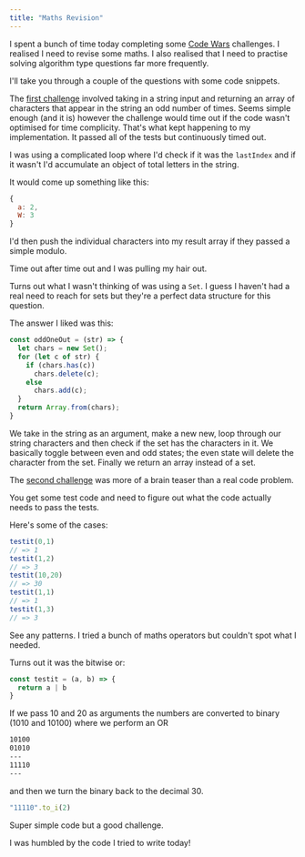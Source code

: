 ```yaml
---
title: "Maths Revision"
---
```


I spent a bunch of time today completing some [Code Wars](https://www.codewars.com/) challenges. I realised I need to revise some maths. I also realised that I need to practise solving algorithm type questions far more frequently.

I'll take you through a couple of the questions with some code snippets.

The [first challenge](https://www.codewars.com/kata/55b080eabb080cd6f8000035) involved taking in a string input and returning an array of characters that appear in the string an odd number of times. Seems simple enough (and it is) however the challenge would time out if the code wasn't optimised for time complicity. That's what kept happening to my implementation. It passed all of the tests but continuously timed out.   

I was using a complicated loop where I'd check if it was the `lastIndex` and if it wasn't I'd accumulate an object of total letters in the string.

It would come up something like this:

```js
{
  a: 2,
  W: 3
}
```

I'd then push the individual characters into my result array if they passed a simple modulo.

Time out after time out and I was pulling my hair out.

Turns out what I wasn't thinking of was using a `Set`. I guess I haven't had a real need to reach for sets but they're a perfect data structure for this question.

The answer I liked was this:

```js
const oddOneOut = (str) => {
  let chars = new Set();
  for (let c of str) {
    if (chars.has(c))
      chars.delete(c);
    else
      chars.add(c);
  }
  return Array.from(chars);
}
```

We take in the string as an argument, make a new new, loop through our string characters and then check if the set has the characters in it. We basically toggle between even and odd states; the even state will delete the character from the set. Finally we return an array instead of a set.

The [second challenge](https://www.codewars.com/kata/56d904db9963e9cf5000037d/javascript) was more of a brain teaser than a real code problem.

You get some test code and need to figure out what the code actually needs to pass the tests.

Here's some of the cases:

```js
testit(0,1)
// => 1
testit(1,2)
// => 3
testit(10,20)
// => 30
testit(1,1)
// => 1
testit(1,3)
// => 3
```

See any patterns. I tried a bunch of maths operators but couldn't spot what I needed.

Turns out it was the bitwise or:

```js
const testit = (a, b) => {
  return a | b
}
```

If we pass 10 and 20 as arguments the numbers are converted to binary (1010 and 10100) where we perform an OR

```txt
10100
01010
---
11110
---
```


and then we turn the binary back to the decimal 30.

```rb
"11110".to_i(2)
```

Super simple code but a good challenge.

I was humbled by the code I tried to write today!